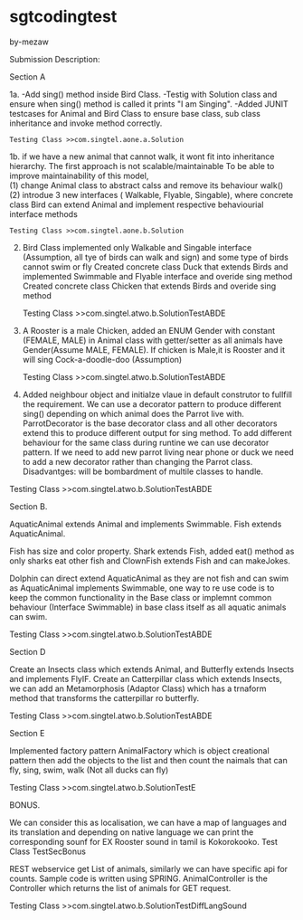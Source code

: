 # sgtcodingtest
by-mezaw



Submission Description:


Section A

1a. -Add sing() method inside Bird Class. 
    -Testig with Solution class and ensure when sing() method is called it prints "I am Singing". 
    -Added  JUNIT testcases for Animal and Bird Class to ensure base class, sub class inheritance and invoke method correctly.
	
	Testing Class >>com.singtel.aone.a.Solution

1b. if we have a new animal that cannot walk, it wont fit into inheritance hierarchy. The first approach is not scalable/maintainable 
    To be able to improve maintainability of this model,  
	(1) change Animal class to abstract calss  and remove its behaviour walk()
	(2) introdue 3 new interfaces ( Walkable, Flyable, Singable), where concrete class Bird can extend Animal and implement respective behaviourial interface methods
	
	Testing Class >>com.singtel.aone.b.Solution
	
	
2. Bird Class implemented only Walkable and Singable interface (Assumption, all tye of birds can walk and sign) and some type of birds cannot swim or fly
   Created concrete class Duck that extends Birds and implemented Swimmable and Flyable interface and overide sing method
   Created concrete class Chicken that extends Birds and overide sing method 
   
   Testing Class >>com.singtel.atwo.b.SolutionTestABDE
   
3. A Rooster is a male Chicken, added an ENUM  Gender with constant (FEMALE, MALE) in Animal class with getter/setter as all animals have Gender(Assume MALE, FEMALE).
   If chicken is Male,it is Rooster and it will sing Cock-a-doodle-doo (Assumption) 
   
   Testing Class >>com.singtel.atwo.b.SolutionTestABDE
   
4. Added neighbour object and initialze vlaue in default construtor to fullfill the requirement. 
 We can use a decorator pattern to produce different sing() depending on which animal does the Parrot live with.
 ParrotDecorator is the base decorator class and all other decorators extend this to produce different output for sing method.
 To add different behaviour for the same class during runtine we can use decorator pattern. 
 If we need to add new parrot living near phone or duck we need to add a new decorator rather than changing the Parrot class.
 Disadvantges: will be bombardment of multile classes to handle.
 
 Testing Class >>com.singtel.atwo.b.SolutionTestABDE
 
 

Section B.

AquaticAnimal extends Animal and implements Swimmable. Fish extends AquaticAnimal.

Fish has size and color property. Shark extends Fish, added eat() method as only sharks eat other fish and ClownFish extends Fish and can makeJokes.

Dolphin can direct extend AquaticAnimal as they are not fish and can swim as AquaticAnimal implements Swimmable, 
one way to re use code is to keep the common functionality in the Base class or 
implemnt common behaviour (Interface Swimmable) in base class itself as all aquatic animals can swim.

Testing Class >>com.singtel.atwo.b.SolutionTestABDE

Section D

Create an Insects class which extends Animal, and Butterfly extends Insects and implements FlyIF.
Create an Catterpillar class which extends Insects, we can add an Metamorphosis (Adaptor Class) which has a trnaform method that transforms the catterpillar ro butterfly.

Testing Class >>com.singtel.atwo.b.SolutionTestABDE

Section E 

Implemented factory pattern AnimalFactory which is object creational pattern then add the objects to the list and
 then count the naimals that can fly, sing, swim, walk (Not all ducks can fly)
 
Testing Class >>com.singtel.atwo.b.SolutionTestE 

BONUS.

We can consider this as localisation, we can have a map of languages and its translation and depending on native language we can print the corresponding sounf for EX Rooster sound in tamil is Kokorokooko. Test Class TestSecBonus

REST webservice get List of animals, similarly we can have specific api for counts. Sample code is written using SPRING. AnimalController is the Controller which returns the list of animals for GET request.

Testing Class >>com.singtel.atwo.b.SolutionTestDiffLangSound 
